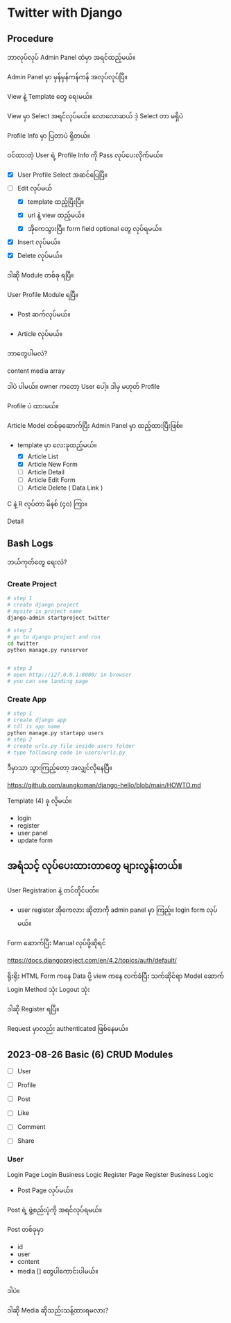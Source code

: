 # Twitter with Django

## Procedure

ဘာလုပ်လုပ် Admin Panel ထဲမှာ အရင်ထည့်မယ်။

Admin Panel မှာ မှန်မှန်ကန်ကန် အလုပ်လုပ်ပြီ။

View နဲ့ Template တွေ ရေးမယ်။

View မှာ Select အရင်လုပ်မယ်။
လောလောဆယ် ဒဲ့ Select တာ မရှိပဲ 

Profile Info မှာ ပြတာပဲ ရှိတယ်။

ဝင်ထားတဲ့ User ရဲ့ Profile Info ကို Pass လုပ်ပေးလိုက်မယ်။


- [x] User Profile Select အဆင်ပြေပြီ။
- [ ] Edit လုပ်မယ်
    - [x] template ထည့်ပြီးပြီ။
    - [x] url နဲ့ view ထည့်မယ်။
    - [x] အိုကေသွားပြီ။​ form field optional တွေ လုပ်ရမယ်။
- [x] Insert လုပ်မယ်။
- [x] Delete လုပ်မယ်။

ဒါဆို Module တစ်ခု ရပြီ။

User Profile Module ရပြီ။

- Post ဆက်လုပ်မယ်။

- Article လုပ်မယ်။

ဘာတွေပါမလဲ?

content
media array 

ဒါပဲ ပါမယ်။
owner ကတော့ User ပေါ့။
ဒါမှ မဟုတ် Profile 

Profile ပဲ ထားမယ်။

Article Model တစ်ခုဆောက်ပြီး Admin Panel မှာ ထည့်ထားပြီးဖြစ်။

- template မှာ လေးခုထည့်မယ်။
    - [x] Article List
    - [x] Article New Form
    - [ ] Article Detail
    - [ ] Article Edit Form
    - [ ] Article Delete ( Data Link )

C နဲ့ R လုပ်တာ မိနစ် (၄၀)​ ကြာ။

Detail 


## Bash Logs

ဘယ်ကုတ်တွေ ရေးလဲ?

###  Create Project

```bash
# step 1
# create django project
# mysite is project name 
django-admin startproject twitter

# step 2
# go to django project and run
cd twitter
python manage.py runserver


# step 3
# open http://127.0.0.1:8000/ in browser
# you can see landing page

```

### Create App

```bash
# step 1
# create django app
# tdl is app name
python manage.py startapp users
# step 2
# create urls.py file inside users folder
# type following code in users/urls.py
```

ဒီမှာသာ သွားကြည့်တော့
အလျှင်လိုနေပြီ။


https://github.com/aungkoman/django-hello/blob/main/HOWTO.md


Template (4) ခု လိုမယ်။

- login
- register
- user panel
- update form 

## အရံသင့် လုပ်ပေးထားတာတွေ များလွန်းတယ်။

User Registration နဲ့ တင်တိုင်ပတ်။



- user register အိုကေလား ဆိုတာကို  admin panel မှာ ကြည့်။
login form လုပ်မယ်။



Form ဆောက်ပြီး Manual လုပ်ဖို့ဆိုရင်

https://docs.djangoproject.com/en/4.2/topics/auth/default/

ရိုးရိုး HTML Form ကနေ Data ပို့
view ကနေ လက်ခံပြီး သက်ဆိုင်ရာ Model ဆောက်
Login Method သုံး
Logout သုံး

ဒါဆို Register ရပြီ။

Request မှာလည်း authenticated ဖြစ်နေမယ်။


## 2023-08-26 Basic (6) CRUD Modules

- [ ] User
- [ ] Profile
- [ ] Post
- [ ] Like
- [ ] Comment
- [ ] Share


### User

Login Page
Login Business Logic
Register Page
Register Business Logic

- Post Page လုပ်မယ်။

Post ရဲ့ ဖွဲ့စည်းပုံကို အရင်လုပ်ရမယ်။

Post တစ်ခုမှာ
- id
- user
- content
- media [] တွေပါကောင်းပါမယ်။

ဒါပဲ။

ဒါဆို Media ဆိုသည်းသန့်ထားရမလား?


